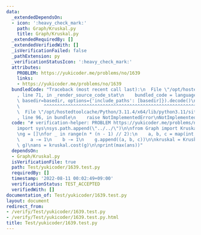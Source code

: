 ```yaml
---
data:
  _extendedDependsOn:
  - icon: ':heavy_check_mark:'
    path: Graph/Kruskal.py
    title: Graph/Kruskal.py
  _extendedRequiredBy: []
  _extendedVerifiedWith: []
  _isVerificationFailed: false
  _pathExtension: py
  _verificationStatusIcon: ':heavy_check_mark:'
  attributes:
    PROBLEM: https://yukicoder.me/problems/no/1639
    links:
    - https://yukicoder.me/problems/no/1639
  bundledCode: "Traceback (most recent call last):\n  File \"/opt/hostedtoolcache/Python/3.11.4/x64/lib/python3.11/site-packages/onlinejudge_verify/documentation/build.py\"\
    , line 71, in _render_source_code_stat\n    bundled_code = language.bundle(stat.path,\
    \ basedir=basedir, options={'include_paths': [basedir]}).decode()\n          \
    \         ^^^^^^^^^^^^^^^^^^^^^^^^^^^^^^^^^^^^^^^^^^^^^^^^^^^^^^^^^^^^^^^^^^^^^^^^^^^^^^^^^\n\
    \  File \"/opt/hostedtoolcache/Python/3.11.4/x64/lib/python3.11/site-packages/onlinejudge_verify/languages/python.py\"\
    , line 96, in bundle\n    raise NotImplementedError\nNotImplementedError\n"
  code: "# verification-helper: PROBLEM https://yukicoder.me/problems/no/1639\n\n\
    import sys\nsys.path.append(\"../../\")\n\nfrom Graph import Kruskal\n\nn = int(input())\n\
    \ng = []\nfor _ in range(n * (n - 1) // 2):\n    a, b, c = map(int, input().split())\n\
    \    a -= 1\n    b -= 1\n    g.append((a, b, c))\n\nkruskal = Kruskal.Kruskal(n,\
    \ g)\nans = kruskal.cost(g)\n\nprint(max(ans))"
  dependsOn:
  - Graph/Kruskal.py
  isVerificationFile: true
  path: Test/yukicoder/1639.test.py
  requiredBy: []
  timestamp: '2022-08-11 00:02:49+09:00'
  verificationStatus: TEST_ACCEPTED
  verifiedWith: []
documentation_of: Test/yukicoder/1639.test.py
layout: document
redirect_from:
- /verify/Test/yukicoder/1639.test.py
- /verify/Test/yukicoder/1639.test.py.html
title: Test/yukicoder/1639.test.py
---
```

